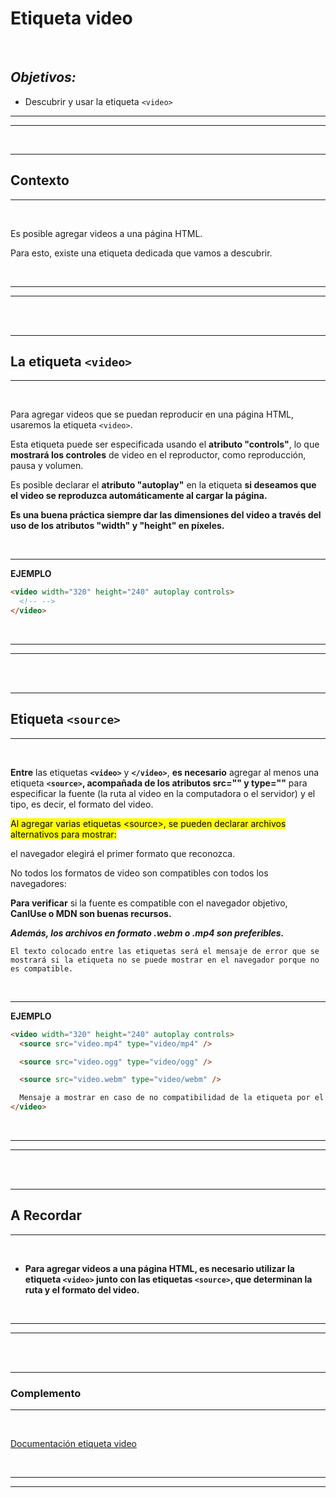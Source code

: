 # **Etiqueta video**

<br>

## **_Objetivos:_**

- Descubrir y usar la etiqueta `<video>`

---

---

<br>

---

## **Contexto**

---

<br>

Es posible agregar videos a una página HTML.

Para esto, existe una etiqueta dedicada que vamos a descubrir.

<br>

---

---

<br>
<br>

---

## **La etiqueta `<video>`**

---

<br>

Para agregar videos que se puedan reproducir en una página HTML, usaremos la etiqueta `<video>`.

Esta etiqueta puede ser especificada usando el **atributo "controls"**, lo que **mostrará los controles** de video en el reproductor, como reproducción, pausa y volumen.

Es posible declarar el **atributo "autoplay"** en la etiqueta **si deseamos que el video se reproduzca automáticamente al cargar la página.**

**Es una buena práctica siempre dar las dimensiones del video a través del uso de los atributos "width" y "height" en píxeles.**

<br>

---

**EJEMPLO**

```html
<video width="320" height="240" autoplay controls>
  <!-- -->
</video>
```

<br>

---

---

<br>
<br>

---

## **Etiqueta `<source>`**

---

<br>

**Entre** las etiquetas **`<video>`** y **`</video>`**, **es necesario** agregar al menos una etiqueta **`<source>`, acompañada de los atributos src="" y type=""** para especificar la fuente (la ruta al video en la computadora o el servidor) y el tipo, es decir, el formato del video.

<mark>
Al agregar varias etiquetas &lt;source&gt;, se pueden declarar archivos alternativos para mostrar:</mark>

el navegador elegirá el primer formato que reconozca.

No todos los formatos de video son compatibles con todos los navegadores:

**Para verificar** si la fuente es compatible con el navegador objetivo, **CanIUse o MDN son buenas recursos.**

**_Además, los archivos en formato .webm o .mp4 son preferibles._**

```
El texto colocado entre las etiquetas será el mensaje de error que se mostrará si la etiqueta no se puede mostrar en el navegador porque no es compatible.
```

<br>

---

**EJEMPLO**

```html
<video width="320" height="240" autoplay controls>
  <source src="video.mp4" type="video/mp4" />

  <source src="video.ogg" type="video/ogg" />

  <source src="video.webm" type="video/webm" />

  Mensaje a mostrar en caso de no compatibilidad de la etiqueta por el navegador.
</video>
```

<br>

---

---

<br>
<br>

---

## **A Recordar**

---

<br>

- **Para agregar videos a una página HTML, es necesario utilizar la etiqueta `<video>` junto con las etiquetas `<source>`, que determinan la ruta y el formato del video.**

<br>

---

---

<br>
<br>

---

### **Complemento**

---

<br>

[Documentación etiqueta video](https://developer.mozilla.org/fr/docs/Web/HTML/Element/video)

<br>

---

---
